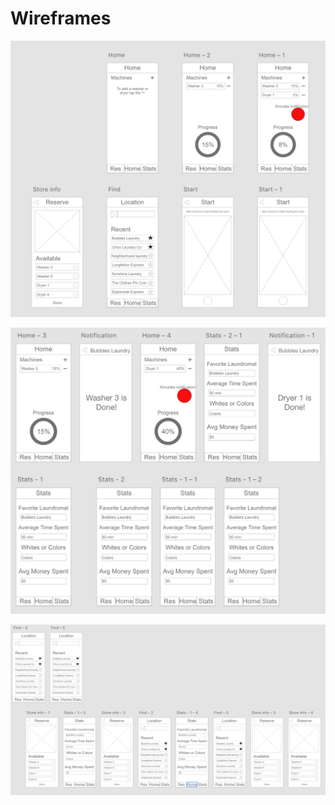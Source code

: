 # Wireframes

![alt text](https://github.com/UsabilityEngineering/Whirlpool/blob/master/phase2/Pictures/comp_one.png?raw=true)

![alt text](https://github.com/UsabilityEngineering/Whirlpool/blob/master/phase2/Pictures/comp_two.png?raw=true)

![alt text](https://github.com/UsabilityEngineering/Whirlpool/blob/master/phase2/Pictures/comp_three.png?raw=true)
